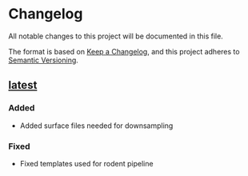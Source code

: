 <!-- Copyright (C) 2022  C-PAC Developers

This file is part of C-PAC.

C-PAC is free software: you can redistribute it and/or modify it under the terms of the GNU Lesser General Public License as published by the Free Software Foundation, either version 3 of the License, or (at your option) any later version.

C-PAC is distributed in the hope that it will be useful, but WITHOUT ANY WARRANTY; without even the implied warranty of MERCHANTABILITY or FITNESS FOR A PARTICULAR PURPOSE. See the GNU Lesser General Public License for more details.

You should have received a copy of the GNU Lesser General Public License along with C-PAC. If not, see <https://www.gnu.org/licenses/>. -->
# Changelog

All notable changes to this project will be documented in this file.

The format is based on [Keep a Changelog](https://keepachangelog.com/en/1.0.0/),
and this project adheres to [Semantic Versioning](https://semver.org/spec/v2.0.0.html).

## [latest]

### Added

- Added surface files needed for downsampling

### Fixed

- Fixed templates used for rodent pipeline

[latest]: https://github.com/FCP-INDI/C-PAC_templates/
